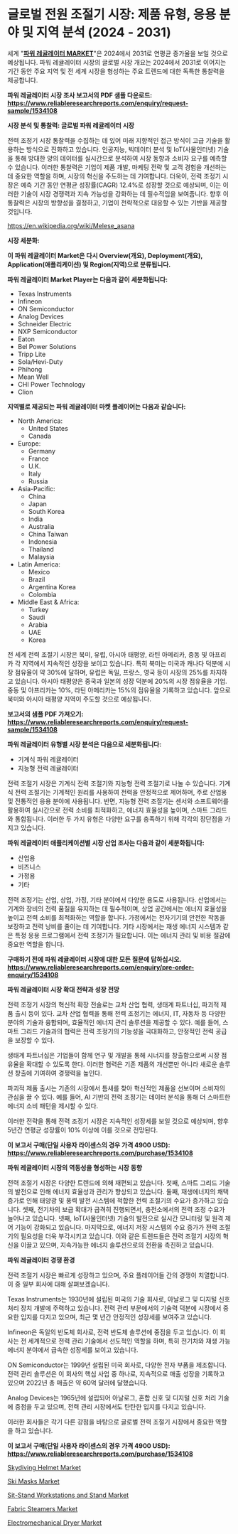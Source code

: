 <p><h1>글로벌 전원 조절기 시장: 제품 유형, 응용 분야 및 지역 분석 (2024 - 2031)</h1></p><p>세계 "<strong><a href="https://www.reliableresearchreports.com/power-regulator-r1534108?utm_campaign=105&utm_medium=8&utm_source=Github&utm_content=ia&utm_term=14102024&utm_id=power-regulator">파워 레귤레이터 MARKET</a></strong>"은 2024에서 2031로 연평균 증가율을 보일 것으로 예상됩니다. 파워 레귤레이터 시장의 글로벌 시장 개요는 2024에서 2031로 이어지는 기간 동안 주요 지역 및 전 세계 시장을 형성하는 주요 트렌드에 대한 독특한 통찰력을 제공합니다.</p>
<p><strong>파워 레귤레이터 시장 조사 보고서의 PDF 샘플 다운로드: <a href="https://www.reliableresearchreports.com/enquiry/request-sample/1534108?utm_campaign=105&utm_medium=8&utm_source=Github&utm_content=ia&utm_term=14102024&utm_id=power-regulator">https://www.reliableresearchreports.com/enquiry/request-sample/1534108</a></strong></p>
<p><strong>시장 분석 및 통찰력: 글로벌 파워 레귤레이터 시장</strong></p>
<p><p>전력 조정기 시장 통찰력을 수집하는 데 있어 미래 지향적인 접근 방식이 고급 기술을 활용하는 방식으로 진화하고 있습니다. 인공지능, 빅데이터 분석 및 IoT(사물인터넷) 기술을 통해 방대한 양의 데이터를 실시간으로 분석하여 시장 동향과 소비자 요구를 예측할 수 있습니다. 이러한 통찰력은 기업이 제품 개발, 마케팅 전략 및 고객 경험을 개선하는 데 중요한 역할을 하며, 시장의 혁신을 주도하는 데 기여합니다. 더욱이, 전력 조정기 시장은 예측 기간 동안 연평균 성장률(CAGR) 12.4%로 성장할 것으로 예상되며, 이는 이러한 기술이 시장 경쟁력과 지속 가능성을 강화하는 데 필수적임을 보여줍니다. 향후 이 통찰력은 시장의 방향성을 결정하고, 기업이 전략적으로 대응할 수 있는 기반을 제공할 것입니다.</p></p>
<p><a href="%7CAUTHORITHY_DOMAIN_URL%7C?utm_campaign=105&utm_medium=8&utm_source=Github&utm_content=ia&utm_term=14102024&utm_id=power-regulator">https://en.wikipedia.org/wiki/Melese_asana</a></p>
<p><strong>시장 세분화:</strong></p>
<p><strong>이 파워 레귤레이터 Market은 다시 Overview(개요), Deployment(개요), Application(애플리케이션) 및 Region(지역)으로 분류됩니다.</strong></p>
<p><strong>파워 레귤레이터 Market Player는 다음과 같이 세분화됩니다:</strong></p>
<p><ul><li>Texas Instruments</li><li>Infineon</li><li>ON Semiconductor</li><li>Analog Devices</li><li>Schneider Electric</li><li>NXP Semiconductor</li><li>Eaton</li><li>Bel Power Solutions</li><li>Tripp Lite</li><li>Sola/Hevi-Duty</li><li>Phihong</li><li>Mean Well</li><li>CHI Power Technology</li><li>Clion</li></ul></p>
<p><strong>지역별로 제공되는 파워 레귤레이터 마켓 플레이어는 다음과 같습니다:</strong></p>
<p><ul>
    <li>
        North America:
        <ul>
            <li>United States</li>
            <li>Canada</li>
        </ul>
    </li>
    <li>
        Europe:
        <ul>
            <li>Germany</li>
            <li>France</li>
            <li>U.K.</li>
            <li>Italy</li>
            <li>Russia</li>
        </ul>
    </li>
    <li>
        Asia-Pacific:
        <ul>
            <li>China</li>
            <li>Japan</li>
            <li>South Korea</li>
            <li>India</li>
            <li>Australia</li>
            <li>China Taiwan</li>
            <li>Indonesia</li>
            <li>Thailand</li>
            <li>Malaysia</li>
        </ul>
    </li>
    <li>
        Latin America:
        <ul>
            <li>Mexico</li>
            <li>Brazil</li>
            <li>Argentina Korea</li>
            <li>Colombia</li>
        </ul>
    </li>
    <li>
        Middle East & Africa:
        <ul>
            <li>Turkey</li>
            <li>Saudi</li>
            <li>Arabia</li>
            <li>UAE</li>
            <li>Korea</li>
        </ul>
    </li>
    </ul></p>
<p><p>전 세계 전력 조절기 시장은 북미, 유럽, 아시아 태평양, 라틴 아메리카, 중동 및 아프리카 각 지역에서 지속적인 성장을 보이고 있습니다. 특히 북미는 미국과 캐나다 덕분에 시장 점유율이 약 30%에 달하며, 유럽은 독일, 프랑스, 영국 등이 시장의 25%를 차지하고 있습니다. 아시아 태평양은 중국과 일본의 성장 덕분에 20%의 시장 점유율을 기업. 중동 및 아프리카는 10%, 라틴 아메리카는 15%의 점유율을 기록하고 있습니다. 앞으로 북미와 아시아 태평양 지역이 주도할 것으로 예상됩니다.</p></p>
<p><strong>보고서의 샘플 PDF 가져오기: <a href="https://www.reliableresearchreports.com/enquiry/request-sample/1534108?utm_campaign=105&utm_medium=8&utm_source=Github&utm_content=ia&utm_term=14102024&utm_id=power-regulator">https://www.reliableresearchreports.com/enquiry/request-sample/1534108</a></strong></p>
<p><strong>파워 레귤레이터 유형별 시장 분석은 다음으로 세분화됩니다:</strong></p>
<p><ul><li>기계식 파워 레귤레이터</li><li>지능형 전력 레귤레이터</li></ul></p>
<p><p>전력 조절기 시장은 기계식 전력 조절기와 지능형 전력 조절기로 나눌 수 있습니다. 기계식 전력 조절기는 기계적인 원리를 사용하여 전력을 안정적으로 제어하며, 주로 산업용 및 전통적인 응용 분야에 사용됩니다. 반면, 지능형 전력 조절기는 센서와 소프트웨어를 활용하여 실시간으로 전력 소비를 최적화하고, 에너지 효율성을 높이며, 스마트 그리드와 통합됩니다. 이러한 두 가지 유형은 다양한 요구를 충족하기 위해 각각의 장단점을 가지고 있습니다.</p></p>
<p><strong>파워 레귤레이터 애플리케이션별 시장 산업 조사는 다음과 같이 세분화됩니다:</strong></p>
<p><ul><li>산업용</li><li>비즈니스</li><li>가정용</li><li>기타</li></ul></p>
<p><p>전력 조정기는 산업, 상업, 가정, 기타 분야에서 다양한 용도로 사용됩니다. 산업에서는 기계와 장비의 전력 품질을 유지하는 데 필수적이며, 상업 공간에서는 에너지 효율성을 높이고 전력 소비를 최적화하는 역할을 합니다. 가정에서는 전자기기의 안전한 작동을 보장하고 전력 낭비를 줄이는 데 기여합니다. 기타 시장에서는 재생 에너지 시스템과 같은 특정 응용 프로그램에서 전력 조정기가 필요합니다. 이는 에너지 관리 및 비용 절감에 중요한 역할을 합니다.</p></p>
<p><strong>구매하기 전에 파워 레귤레이터 시장에 대한 모든 질문에 답하십시오. <a href="https://www.reliableresearchreports.com/enquiry/pre-order-enquiry/1534108?utm_campaign=105&utm_medium=8&utm_source=Github&utm_content=ia&utm_term=14102024&utm_id=power-regulator">https://www.reliableresearchreports.com/enquiry/pre-order-enquiry/1534108</a></strong></p>
<p><strong>파워 레귤레이터 시장 확대 전략과 성장 전망</strong></p>
<p><p>전력 조정기 시장의 혁신적 확장 전술로는 교차 산업 협력, 생태계 파트너십, 파괴적 제품 출시 등이 있다. 교차 산업 협력을 통해 전력 조정기는 에너지, IT, 자동차 등 다양한 분야의 기술과 융합되며, 효율적인 에너지 관리 솔루션을 제공할 수 있다. 예를 들어, 스마트 그리드 기술과의 협력은 전력 조정기의 기능성을 극대화하고, 안정적인 전력 공급을 보장할 수 있다.</p><p>생태계 파트너십은 기업들이 함께 연구 및 개발을 통해 시너지를 창출함으로써 시장 점유율을 확대할 수 있도록 한다. 이러한 협력은 기존 제품의 개선뿐만 아니라 새로운 솔루션 창출에 기여하여 경쟁력을 높인다. </p><p>파괴적 제품 출시는 기존의 시장에서 틈새를 찾아 혁신적인 제품을 선보이며 소비자의 관심을 끌 수 있다. 예를 들어, AI 기반의 전력 조정기는 데이터 분석을 통해 더 스마트한 에너지 소비 패턴을 제시할 수 있다. </p><p>이러한 전략을 통해 전력 조정기 시장은 지속적인 성장세를 보일 것으로 예상되며, 향후 5년간 연평균 성장률이 10% 이상에 이를 것으로 전망된다.</p></p>
<p><strong>이 보고서 구매(단일 사용자 라이센스의 경우 가격 4900 USD): <a href="https://www.reliableresearchreports.com/purchase/1534108?utm_campaign=105&utm_medium=8&utm_source=Github&utm_content=ia&utm_term=14102024&utm_id=power-regulator">https://www.reliableresearchreports.com/purchase/1534108</a></strong></p>
<p><strong>파워 레귤레이터 시장의 역동성을 형성하는 시장 동향</strong></p>
<p><p>전력 조절기 시장은 다양한 트렌드에 의해 재편되고 있습니다. 첫째, 스마트 그리드 기술의 발전으로 인해 에너지 효율성과 관리가 향상되고 있습니다. 둘째, 재생에너지의 채택 증가로 인해 태양광 및 풍력 발전 시스템에 적합한 전력 조절기의 수요가 증가하고 있습니다. 셋째, 전기차의 보급 확대가 급격히 진행되면서, 충전소에서의 전력 조정 수요가 늘어나고 있습니다. 넷째, IoT(사물인터넷) 기술의 발전으로 실시간 모니터링 및 원격 제어 기능이 강화되고 있습니다. 마지막으로, 에너지 저장 시스템의 수요 증가가 전력 조절기의 필요성을 더욱 부각시키고 있습니다. 이와 같은 트렌드들은 전력 조절기 시장의 혁신을 이끌고 있으며, 지속가능한 에너지 솔루션으로의 전환을 촉진하고 있습니다.</p></p>
<p><strong>파워 레귤레이터 경쟁 환경</strong></p>
<p><p>전력 조절기 시장은 빠르게 성장하고 있으며, 주요 플레이어들 간의 경쟁이 치열합니다. 이 중 일부 회사에 대해 살펴보겠습니다.</p><p>Texas Instruments는 1930년에 설립된 미국의 기술 회사로, 아날로그 및 디지털 신호 처리 장치 개발에 주력하고 있습니다. 전력 관리 부문에서의 기술력 덕분에 시장에서 중요한 입지를 다지고 있으며, 최근 몇 년간 안정적인 성장세를 보여주고 있습니다.</p><p>Infineon은 독일의 반도체 회사로, 전력 반도체 솔루션에 중점을 두고 있습니다. 이 회사는 전 세계적으로 전력 관리 기술에서 선도적인 역할을 하며, 특히 전기차와 재생 가능 에너지 분야에서 급속한 성장세를 보이고 있습니다.</p><p>ON Semiconductor는 1999년 설립된 미국 회사로, 다양한 전자 부품을 제조합니다. 전력 관리 솔루션은 이 회사의 핵심 사업 중 하나로, 지속적으로 매출 성장을 기록하고 있으며 2022년 총 매출은 약 60억 달러에 달했습니다.</p><p>Analog Devices는 1965년에 설립되어 아날로그, 혼합 신호 및 디지털 신호 처리 기술에 중점을 두고 있으며, 전력 관리 시장에서도 탄탄한 입지를 다지고 있습니다.</p><p>이러한 회사들은 각기 다른 강점을 바탕으로 글로벌 전력 조절기 시장에서 중요한 역할을 하고 있습니다.</p></p>
<p><strong>이 보고서 구매(단일 사용자 라이센스의 경우 가격 4900 USD): <a href="https://www.reliableresearchreports.com/purchase/1534108?utm_campaign=105&utm_medium=8&utm_source=Github&utm_content=ia&utm_term=14102024&utm_id=power-regulator">https://www.reliableresearchreports.com/purchase/1534108</a></strong></p>
<p><p><a href="https://www.linkedin.com/pulse/regional-adaptations-global-skydiving-helmet-market-trends-ly7lf?utm_campaign=105&utm_medium=8&utm_source=Github&utm_content=ia&utm_term=14102024&utm_id=power-regulator">Skydiving Helmet Market</a></p><p><a href="https://www.linkedin.com/pulse/ski-masks-market-essentials-key-players-demand-drivers-roi-10tzf?utm_campaign=105&utm_medium=8&utm_source=Github&utm_content=ia&utm_term=14102024&utm_id=power-regulator">Ski Masks Market</a></p><p><a href="https://www.linkedin.com/pulse/emerging-opportunities-challenges-global-sit-stand-workstations-buv9f?utm_campaign=105&utm_medium=8&utm_source=Github&utm_content=ia&utm_term=14102024&utm_id=power-regulator">Sit-Stand Workstations and Stand Market</a></p><p><a href="https://github.com/tacitam515l/Market-Research-Report-List-1/blob/main/fabric-steamers-market.md?utm_campaign=105&utm_medium=8&utm_source=Github&utm_content=ia&utm_term=14102024&utm_id=power-regulator">Fabric Steamers Market</a></p><p><a href="https://github.com/JamesCox407/Market-Research-Report-List-1/blob/main/electromechanical-dryer-market.md?utm_campaign=105&utm_medium=8&utm_source=Github&utm_content=ia&utm_term=14102024&utm_id=power-regulator">Electromechanical Dryer Market</a></p></p>
